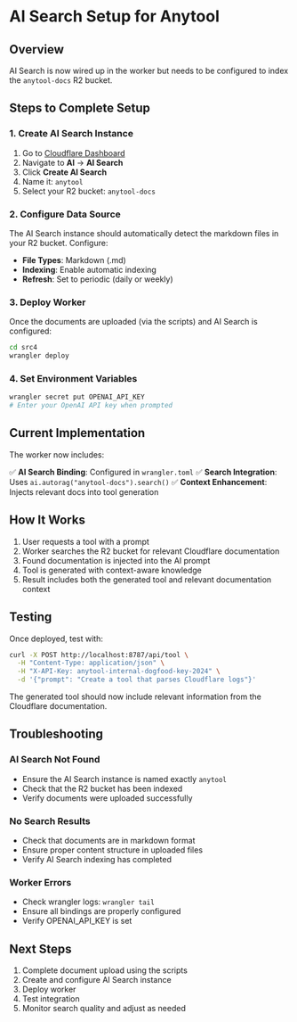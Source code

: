 # AI Search Setup for Anytool

## Overview

AI Search is now wired up in the worker but needs to be configured to index the `anytool-docs` R2 bucket.

## Steps to Complete Setup

### 1. Create AI Search Instance

1. Go to [Cloudflare Dashboard](https://dash.cloudflare.com)
2. Navigate to **AI** → **AI Search**
3. Click **Create AI Search**
4. Name it: `anytool`
5. Select your R2 bucket: `anytool-docs`

### 2. Configure Data Source

The AI Search instance should automatically detect the markdown files in your R2 bucket. Configure:

- **File Types**: Markdown (.md)
- **Indexing**: Enable automatic indexing
- **Refresh**: Set to periodic (daily or weekly)

### 3. Deploy Worker

Once the documents are uploaded (via the scripts) and AI Search is configured:

```bash
cd src4
wrangler deploy
```

### 4. Set Environment Variables

```bash
wrangler secret put OPENAI_API_KEY
# Enter your OpenAI API key when prompted
```

## Current Implementation

The worker now includes:

✅ **AI Search Binding**: Configured in `wrangler.toml`
✅ **Search Integration**: Uses `ai.autorag("anytool-docs").search()`
✅ **Context Enhancement**: Injects relevant docs into tool generation

## How It Works

1. User requests a tool with a prompt
2. Worker searches the R2 bucket for relevant Cloudflare documentation
3. Found documentation is injected into the AI prompt
4. Tool is generated with context-aware knowledge
5. Result includes both the generated tool and relevant documentation context

## Testing

Once deployed, test with:

```bash
curl -X POST http://localhost:8787/api/tool \
  -H "Content-Type: application/json" \
  -H "X-API-Key: anytool-internal-dogfood-key-2024" \
  -d '{"prompt": "Create a tool that parses Cloudflare logs"}'
```

The generated tool should now include relevant information from the Cloudflare documentation.

## Troubleshooting

### AI Search Not Found
- Ensure the AI Search instance is named exactly `anytool`
- Check that the R2 bucket has been indexed
- Verify documents were uploaded successfully

### No Search Results
- Check that documents are in markdown format
- Ensure proper content structure in uploaded files
- Verify AI Search indexing has completed

### Worker Errors
- Check wrangler logs: `wrangler tail`
- Ensure all bindings are properly configured
- Verify OPENAI_API_KEY is set

## Next Steps

1. Complete document upload using the scripts
2. Create and configure AI Search instance
3. Deploy worker
4. Test integration
5. Monitor search quality and adjust as needed